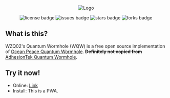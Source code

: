 <p align="center">
<img src="https://wzq02.tk:893/quantumwormhole/logo.png" alt="Logo">
</p>

<p align="center">

<img src="https://img.shields.io/badge/License-WTFPL-brightgreen.svg?style=for-the-badge" alt="license badge">
<img src="https://img.shields.io/github/issues/AdhesionTek/Quantum-Wormhole?style=for-the-badge" alt="issues badge"> 
<img src="https://img.shields.io/github/stars/AdhesionTek/Quantum-Wormhole?style=for-the-badge" alt="stars badge"> 
<img src="https://img.shields.io/github/forks/AdhesionTek/Quantum-Wormhole?style=for-the-badge" alt="forks badge"> 
  
</p>

## What is this?

WZQ02's Quantum Wormhole (WQW) is a free open source implementation of [Ocean Peace Quantum Wormhole](https://en.oceanpeace.com.cn/static/product-detail.html). ~~**Definitely not copied from**~~ [AdhesionTek Quantum Wormhole](https://github.com/AdhesionTek/Quantum-Wormhole).

## Try it now!

- Online: [Link](https://wzq02.tk:893/quantumwormhole/)
- Install: This is a PWA.
